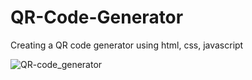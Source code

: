 # QR-Code-Generator
Creating a QR code generator using html, css, javascript


![QR-code_generator](https://github.com/goonyboy/QR-Code-Generator/assets/88856796/5775fe69-3987-4406-aa69-561c1d244030)
